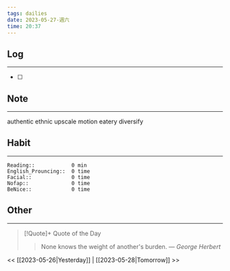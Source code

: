 ```yaml
---
tags: dailies  
date: 2023-05-27-週六
time: 20:37
---
```


## Log
---
- [ ] 

## Note
---
authentic
ethnic
upscale
motion
eatery
diversify


## Habit
---
```
Reading::            0 min
English_Prouncing::  0 time
Facial::             0 time
Nofap::              0 time
BeNice::             0 time

```
## Other
---

> [!Quote]+ Quote of the Day
> > None knows the weight of another's burden.
> — <cite>George Herbert</cite>

<< [[2023-05-26|Yesterday]] | [[2023-05-28|Tomorrow]] >>